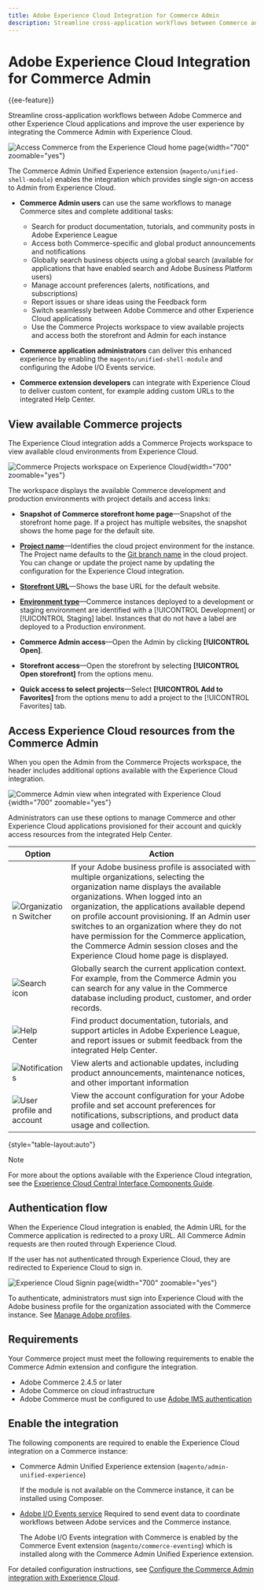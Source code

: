```yaml
---
title: Adobe Experience Cloud Integration for Commerce Admin
description: Streamline cross-application workflows between Commerce and other Experience Cloud applications and improve user experience by enabling Experience Cloud common interface components for Commerce Admin users.
---
```

# Adobe Experience Cloud Integration for Commerce Admin

{{ee-feature}}

Streamline cross-application workflows between Adobe Commerce and other Experience Cloud applications and improve the user experience by integrating the Commerce Admin with Experience Cloud.

![Access Commerce from the Experience Cloud home page](./assets/admin-uex-home-page.png){width="700" zoomable="yes"}

The Commerce Admin Unified Experience extension (`magento/unified-shell-module`) enables the integration which provides single sign-on access to Admin from Experience Cloud.

- **Commerce Admin users** can use the same workflows to manage Commerce sites and complete additional tasks:

  - Search for product documentation, tutorials, and community posts in Adobe Experience League
  - Access both Commerce-specific and global product announcements and notifications
  - Globally search business objects using a global search (available for applications that have enabled search and Adobe Business Platform users)
  - Manage account preferences (alerts, notifications, and subscriptions)
  - Report issues or share ideas using the Feedback form
  - Switch seamlessly between Adobe Commerce and other Experience Cloud applications
  - Use the Commerce Projects workspace to view available projects and access both the storefront and Admin for each instance

- **Commerce application administrators** can deliver this enhanced experience by enabling the `magento/unified-shell-module` and configuring the Adobe I/O Events service.

- **Commerce extension developers** can integrate with Experience Cloud to deliver custom content, for example adding custom URLs to the integrated Help Center.

## View available Commerce projects

The Experience Cloud integration adds a Commerce Projects workspace to view available cloud environments from Experience Cloud.

![Commerce Projects workspace on Experience Cloud](./assets/admin-uex-commerce-projects-home.png){width="700" zoomable="yes"}

The workspace displays the available Commerce development and production environments with project details and access links:

- **Snapshot of Commerce storefront home page**—Snapshot of the storefront home page. If a project has multiple websites, the snapshot shows the home page for the default site.

- **[Project name](https://experienceleague.adobe.com/docs/commerce-cloud-service/user-guide/architecture/pro-develop-deploy-workflow.html)**—Identifies the cloud project environment for the instance. The Project name defaults to the [Git branch name](https://experienceleague.adobe.com/docs/commerce-cloud-service/user-guide/project/console-branches.html) in the cloud project. You can change or update the project name by updating the configuration for the Experience Cloud integration.

- **[Storefront URL](../stores-purchase/store-urls.md)**—Shows the base URL for the default website.

- **[Environment type](https://experienceleague.adobe.com/docs/commerce-cloud-service/user-guide/architecture/pro-develop-deploy-workflow.html)**—Commerce instances deployed to a development or staging environment are identified with a [!UICONTROL Development] or [!UICONTROL Staging] label. Instances that do not have a label are deployed to a Production environment.

- **Commerce Admin access**—Open the Admin by clicking **[!UICONTROL Open]**.

- **Storefront access**—Open the storefront by selecting **[!UICONTROL Open storefront]** from the options menu.

- **Quick access to select projects**—Select **[!UICONTROL Add to Favorites]** from the options menu to add a project to the [!UICONTROL Favorites] tab.

## Access Experience Cloud resources from the Commerce Admin

When you open the Admin from the Commerce Projects workspace, the header includes additional options available with the Experience Cloud integration.

![Commerce Admin view when integrated with Experience Cloud](./assets/admin-uex-commerceadmin-view.png){width="700" zoomable="yes"}

Administrators can use these options to manage Commerce and other Experience Cloud applications provisioned for their account and quickly access resources from the integrated Help Center.

| Option                                                     | Action                                                                                                                                                                                                                                                                                                                                                                                                                                               |
|------------------------------------------------------------|------------------------------------------------------------------------------------------------------------------------------------------------------------------------------------------------------------------------------------------------------------------------------------------------------------------------------------------------------------------------------------------------------------------------------------------------------|
| ![Organization Switcher](./assets/menu-icon.png)           | If your Adobe business profile is associated with multiple organizations, selecting the organization name displays the available organizations. When logged into an organization, the applications available depend on profile account provisioning. If an Admin user switches to an organization where they do not have permission for the Commerce application, the Commerce Admin session closes and the Experience Cloud home page is displayed. |
| ![Search icon](./assets/search-icon.png)                   | Globally search the current application context. For example, from the Commerce Admin you can search for any value in the Commerce database including product, customer, and order records.                                                                                                                                                                                                                                                          |
| ![Help Center](./assets/help-icon.png)                     | Find product documentation, tutorials, and support articles in Adobe Experience League, and report issues or submit feedback from the integrated Help Center.                                                                                                                                                                                                                                                                                        |
| ![Notifications](./assets/notifications-icon.png)          | View alerts and actionable updates, including product announcements, maintenance notices, and other important information                                                                                                                                                                                                                                                                                                                            |
| ![User profile and account](./assets/preferences-icon.png) | View the account configuration for your Adobe profile  and set account preferences for notifications, subscriptions, and product data usage and collection.                                                                                                                                                                                                                                                                                          |

{style="table-layout:auto"}

>[!NOTE]
>
>For more about the options available with the Experience Cloud integration, see the [Experience Cloud Central Interface Components Guide](https://experienceleague.adobe.com/docs/core-services/interface/experience-cloud.html#support).

## Authentication flow

When the Experience Cloud integration is enabled, the Admin URL for the Commerce application is redirected to a proxy URL. All Commerce Admin requests are then routed through Experience Cloud.

If the user has not authenticated through Experience Cloud, they are redirected to Experience Cloud to sign in.

![Experience Cloud Signin page](./assets/admin-uex-experience-cloud-login.png){width="700" zoomable="yes"}

To authenticate, administrators must sign into Experience Cloud with the Adobe business profile for the organization associated with the Commerce instance. See [Manage Adobe profiles](https://helpx.adobe.com/enterprise/using/manage-adobe-profiles.html).

## Requirements

Your Commerce project must meet the following requirements to enable the Commerce Admin extension and configure the integration.

- Adobe Commerce 2.4.5 or later
- Adobe Commerce on cloud infrastructure
- Adobe Commerce must be configured to use [Adobe IMS authentication](../getting-started/adobe-ims-config.md)

## Enable the integration

The following components are required to enable the Experience Cloud integration on a Commerce instance:

- Commerce Admin Unified Experience extension (`magento/admin-unified-experience`)

  If the module is not available on the Commerce instance, it can be installed using Composer.

- [Adobe I/O Events service](https://developer.adobe.com/commerce/events/get-started/)  Required to send event data to coordinate workflows between Adobe services and the Commerce instance.

  The Adobe I/O Events integration with Commerce is enabled by the Commerce Event extension (`magento/commerce-eventing`) which is installed along with the Commerce Admin Unified Experience extension.

For detailed configuration instructions, see [Configure the Commerce Admin integration with Experience Cloud](admin-unified-experience-integration-configure.md).
